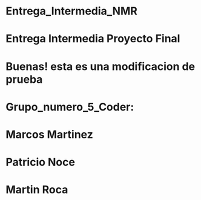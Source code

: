 # Entrega_Intermedia_NMR
# Entrega Intermedia Proyecto Final
# Buenas! esta es una modificacion de prueba
# Grupo_numero_5_Coder:
# Marcos Martinez
# Patricio Noce
# Martin Roca
